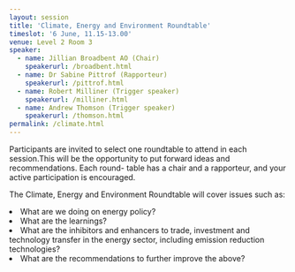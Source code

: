 ```yaml
---
layout: session
title: 'Climate, Energy and Environment Roundtable'
timeslot: '6 June, 11.15-13.00'
venue: Level 2 Room 3
speaker:
  - name: Jillian Broadbent AO (Chair)
    speakerurl: /broadbent.html
  - name: Dr Sabine Pittrof (Rapporteur)
    speakerurl: /pittrof.html
  - name: Robert Milliner (Trigger speaker)
    speakerurl: /milliner.html
  - name: Andrew Thomson (Trigger speaker)
    speakerurl: /thomson.html
permalink: /climate.html
---
```



Participants are invited to select one roundtable to attend in each session.This will be the opportunity to put forward ideas and recommendations. Each round- table has a chair and a rapporteur, and your active participation is encouraged.

The Climate, Energy and Environment Roundtable will cover issues such as:

<li>What are we doing on energy policy?</li>
<li>What are the learnings?</li>
<li>What are the inhibitors and enhancers to trade, investment and technology transfer in the energy sector, including emission reduction technologies?</li>
<li>What are the recommendations to further improve the above?</li>